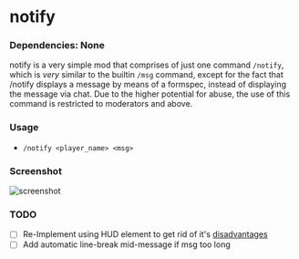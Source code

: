 # notify

### Dependencies: None

notify is a very simple mod that comprises of just one command `/notify`, which is _very_ similar to the builtin `/msg` command, except for the fact that /notify displays a message by means of a formspec, instead of displaying the message via chat. Due to the higher potential for abuse, the use of this command is restricted to moderators and above.

### Usage
- `/notify <player_name> <msg>`

### Screenshot
![screenshot](https://raw.githubusercontent.com/ClobberXD/notify/master/screenshot.png)

### TODO
- [ ] Re-Implement using HUD element to get rid of it's [disadvantages](https://forum.minetest.net/viewtopic.php?p=317428#p317428)
- [ ] Add automatic line-break mid-message if msg too long
